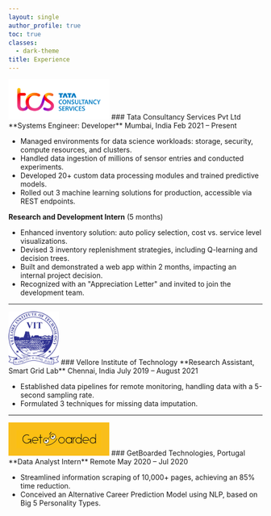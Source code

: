 ```yaml
---
layout: single
author_profile: true
toc: true
classes:
  - dark-theme
title: Experience
---
```


<img src="/assets/logos/companies/Tata_Consultancy_Services_Logo.svg.png" alt="Tata Consultancy Services Logo" style="width:200px; height:auto;">
### Tata Consultancy Services Pvt Ltd
**Systems Engineer: Developer**  
Mumbai, India  
Feb 2021 – Present

- Managed environments for data science workloads: storage, security, compute resources, and clusters.
- Handled data ingestion of millions of sensor entries and conducted experiments.
- Developed 20+ custom data processing modules and trained predictive models.
- Rolled out 3 machine learning solutions for production, accessible via REST endpoints.

**Research and Development Intern** (5 months)

- Enhanced inventory solution: auto policy selection, cost vs. service level visualizations.
- Devised 3 inventory replenishment strategies, including Q-learning and decision trees.
- Built and demonstrated a web app within 2 months, impacting an internal project decision.
- Recognized with an "Appreciation Letter" and invited to join the development team.

---

<img src="/assets/logos/companies/vit.png" alt="VIT Logo" style="width:100px; height:auto;">
### Vellore Institute of Technology
**Research Assistant, Smart Grid Lab**  
Chennai, India  
July 2019 – August 2021

- Established data pipelines for remote monitoring, handling data with a 5-second sampling rate.
- Formulated 3 techniques for missing data imputation.

---

<img src="/assets/logos/companies/getbaorded_logo.png" alt="GetBoarded Technologies Logo" style="width:200px; height:auto;">
### GetBoarded Technologies, Portugal
**Data Analyst Intern**  
Remote  
May 2020 – Jul 2020

- Streamlined information scraping of 10,000+ pages, achieving an 85% time reduction.
- Conceived an Alternative Career Prediction Model using NLP, based on Big 5 Personality Types.
